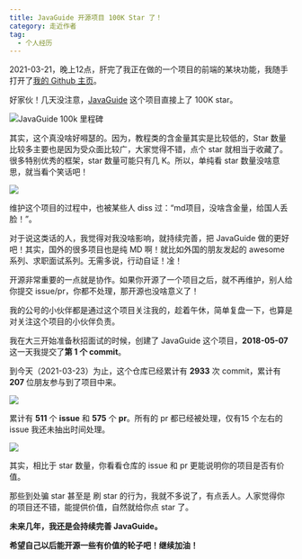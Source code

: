 ```yaml
---
title: JavaGuide 开源项目 100K Star 了！
category: 走近作者
tag:
  - 个人经历
---
```


2021-03-21，晚上12点，肝完了我正在做的一个项目的前端的某块功能，我随手打开了[我的 Github 主页](https://github.com/Snailclimb)。

好家伙！几天没注意，[JavaGuide](https://github.com/Snailclimb/JavaGuide) 这个项目直接上了 100K star。

![JavaGuide 100k 里程碑](https://guide-blog-images.oss-cn-shenzhen.aliyuncs.com/github/javaguide/1&e=1643644799&token=kIxbL07-8jAj8w1n4s9zv64FuZZNEATmlU_Vm6zD:zANqh9HQEvvLPm6smyrjvjAt-Ik=.png)

其实，这个真没啥好嘚瑟的。因为，教程类的含金量其实是比较低的，Star 数量比较多主要也是因为受众面比较广，大家觉得不错，点个 star 就相当于收藏了。很多特别优秀的框架，star 数量可能只有几 K。所以，单纯看 star 数量没啥意思，就当看个笑话吧！

![](https://guide-blog-images.oss-cn-shenzhen.aliyuncs.com/github/javaguide/20210323132635635.png)

维护这个项目的过程中，也被某些人 diss 过：“md项目，没啥含金量，给国人丢脸！”。

对于说这类话的人，我觉得对我没啥影响，就持续完善，把 JavaGuide 做的更好吧！其实，国外的很多项目也是纯 MD 啊！就比如外国的朋友发起的 awesome 系列、求职面试系列。无需多说，行动自证！凎！

开源非常重要的一点就是协作。如果你开源了一个项目之后，就不再维护，别人给你提交 issue/pr，你都不处理，那开源也没啥意义了！

我的公号的小伙伴都是通过这个项目关注我的，趁着午休，简单复盘一下，也算是对关注这个项目的小伙伴负责。

我在大三开始准备秋招面试的时候，创建了 JavaGuide 这个项目，**2018-05-07**  这一天我提交了**第 1 个 commit**。

到今天（2021-03-23）为止，这个仓库已经累计有 **2933** 次 commit，累计有 **207** 位朋友参与到了项目中来。

![](https://img-blog.csdnimg.cn/20210323131344793.png?x-oss-process=image/watermark,type_ZmFuZ3poZW5naGVpdGk,shadow_10,text_aHR0cHM6Ly9ibG9nLmNzZG4ubmV0L3FxXzM0MzM3Mjcy,size_16,color_FFFFFF,t_70)

累计有 **511** 个 **issue** 和 **575** 个 **pr**。所有的 pr 都已经被处理，仅有15 个左右的 issue 我还未抽出时间处理。

![](https://img-blog.csdnimg.cn/20210323131632291.png?x-oss-process=image/watermark,type_ZmFuZ3poZW5naGVpdGk,shadow_10,text_aHR0cHM6Ly9ibG9nLmNzZG4ubmV0L3FxXzM0MzM3Mjcy,size_16,color_FFFFFF,t_70)

其实，相比于 star 数量，你看看仓库的 issue 和 pr 更能说明你的项目是否有价值。

那些到处骗 star 甚至是 刷 star 的行为，我就不多说了，有点丢人。人家觉得你的项目还不错，能提供价值，自然就给你点 star 了。 

**未来几年，我还是会持续完善 JavaGuide。**

**希望自己以后能开源一些有价值的轮子吧！继续加油！**